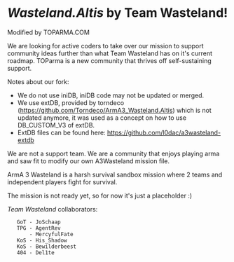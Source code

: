 *Wasteland.Altis* by Team Wasteland!
===================
Modified by TOPARMA.COM

We are looking for active coders to take over our mission to support community ideas further than what Team Wasteland has on it's current roadmap. TOParma is a new community that thrives off self-sustaining support. 

Notes about our fork:
* We do not use iniDB, iniDB code may not be updated or merged. 
* We use extDB, provided by torndeco (https://github.com/Torndeco/ArmA3_Wasteland.Altis) which is not updated anymore, it was used as a concept on how to use DB_CUSTOM_V3 of extDB. 
* ExtDB files can be found here: https://github.com/l0dac/a3wasteland-extdb

We are not a support team. We are a community that enjoys playing arma and saw fit to modify our own A3Wasteland mission file. 







ArmA 3 Wasteland is a harsh survival sandbox mission where 2 teams and independent players fight for survival.


The mission is not ready yet, so for now it's just a placeholder :)


*Team Wasteland* collaborators:

       GoT - JoSchaap
       TPG - AgentRev
           - MercyfulFate
       KoS - His_Shadow
       KoS - Bewilderbeest
       404 - Del1te
